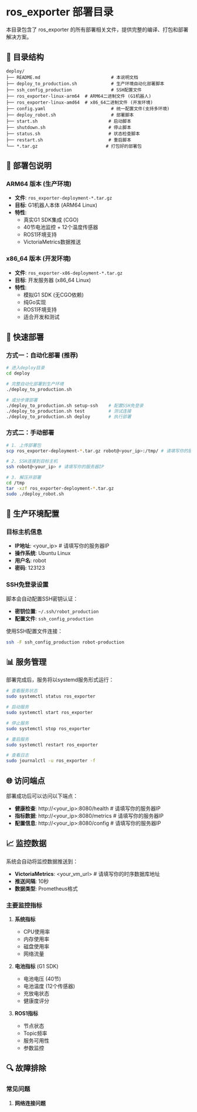 # ros_exporter 部署目录

本目录包含了 ros_exporter 的所有部署相关文件，提供完整的编译、打包和部署解决方案。

## 📁 目录结构

```
deploy/
├── README.md                           # 本说明文档
├── deploy_to_production.sh             # 生产环境自动化部署脚本
├── ssh_config_production               # SSH配置文件
├── ros_exporter-linux-arm64  # ARM64二进制文件 (G1机器人)
├── ros_exporter-linux-amd64  # x86_64二进制文件 (开发环境)
├── config.yaml                         # 统一配置文件(支持多环境)
├── deploy_robot.sh                     # 部署脚本
├── start.sh                           # 启动脚本
├── shutdown.sh                        # 停止脚本
├── status.sh                          # 状态检查脚本
├── restart.sh                         # 重启脚本
└── *.tar.gz                          # 打包好的部署包
```

## 🎯 部署包说明

### ARM64 版本 (生产环境)
- **文件**: `ros_exporter-deployment-*.tar.gz`
- **目标**: G1机器人本体 (ARM64 Linux)
- **特性**: 
  - 真实G1 SDK集成 (CGO)
  - 40节电池监控 + 12个温度传感器
  - ROS1环境支持
  - VictoriaMetrics数据推送

### x86_64 版本 (开发环境)
- **文件**: `ros_exporter-x86-deployment-*.tar.gz`
- **目标**: 开发服务器 (x86_64 Linux)
- **特性**:
  - 模拟G1 SDK (无CGO依赖)
  - 纯Go实现
  - ROS1环境支持
  - 适合开发和测试

## 🚀 快速部署

### 方式一：自动化部署 (推荐)

```bash
# 进入deploy目录
cd deploy

# 完整自动化部署到生产环境
./deploy_to_production.sh

# 或分步骤部署
./deploy_to_production.sh setup-ssh    # 配置SSH免登录
./deploy_to_production.sh test         # 测试连接
./deploy_to_production.sh deploy       # 执行部署
```

### 方式二：手动部署

```bash
# 1. 上传部署包
scp ros_exporter-deployment-*.tar.gz robot@<your_ip>:/tmp/ # 请填写你的服务器IP

# 2. SSH连接到目标主机
ssh robot@<your_ip> # 请填写你的服务器IP

# 3. 解压并部署
cd /tmp
tar -xzf ros_exporter-deployment-*.tar.gz
sudo ./deploy_robot.sh
```

## 🔧 生产环境配置

### 目标主机信息
- **IP地址**: <your_ip> # 请填写你的服务器IP
- **操作系统**: Ubuntu Linux
- **用户名**: robot
- **密码**: 123123

### SSH免登录设置
脚本会自动配置SSH密钥认证：
- **密钥位置**: `~/.ssh/robot_production`
- **配置文件**: `ssh_config_production`

使用SSH配置文件连接：
```bash
ssh -F ssh_config_production robot-production
```

## 📊 服务管理

部署完成后，服务将以systemd服务形式运行：

```bash
# 查看服务状态
sudo systemctl status ros_exporter

# 启动服务
sudo systemctl start ros_exporter

# 停止服务
sudo systemctl stop ros_exporter

# 重启服务
sudo systemctl restart ros_exporter

# 查看日志
sudo journalctl -u ros_exporter -f
```

## 🌐 访问端点

部署成功后可以访问以下端点：

- **健康检查**: http://<your_ip>:8080/health # 请填写你的服务器IP
- **指标数据**: http://<your_ip>:8080/metrics # 请填写你的服务器IP
- **配置信息**: http://<your_ip>:8080/config # 请填写你的服务器IP

## 📈 监控数据

系统会自动将监控数据推送到：
- **VictoriaMetrics**: <your_vm_url> # 请填写你的时序数据库地址
- **推送间隔**: 10秒
- **数据类型**: Prometheus格式

### 主要监控指标

1. **系统指标**
   - CPU使用率
   - 内存使用率
   - 磁盘使用率
   - 网络流量

2. **电池指标** (G1 SDK)
   - 电池电压 (40节)
   - 电池温度 (12个传感器)
   - 充放电状态
   - 健康度评分

3. **ROS1指标**
   - 节点状态
   - Topic频率
   - 服务可用性
   - 参数监控

## 🔍 故障排除

### 常见问题

1. **网络连接问题**
   ```